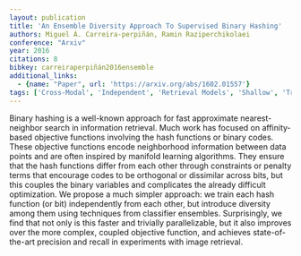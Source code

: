 ```yaml
---
layout: publication
title: 'An Ensemble Diversity Approach To Supervised Binary Hashing'
authors: Miguel Á. Carreira-perpiñán, Ramin Raziperchikolaei
conference: "Arxiv"
year: 2016
citations: 8
bibkey: carreiraperpiñán2016ensemble
additional_links:
  - {name: "Paper", url: 'https://arxiv.org/abs/1602.01557'}
tags: ['Cross-Modal', 'Independent', 'Retrieval Models', 'Shallow', 'Training Strategy', 'Hashing', 'Applications']
---
```

Binary hashing is a well-known approach for fast approximate nearest-neighbor
search in information retrieval. Much work has focused on affinity-based
objective functions involving the hash functions or binary codes. These
objective functions encode neighborhood information between data points and are
often inspired by manifold learning algorithms. They ensure that the hash
functions differ from each other through constraints or penalty terms that
encourage codes to be orthogonal or dissimilar across bits, but this couples
the binary variables and complicates the already difficult optimization. We
propose a much simpler approach: we train each hash function (or bit)
independently from each other, but introduce diversity among them using
techniques from classifier ensembles. Surprisingly, we find that not only is
this faster and trivially parallelizable, but it also improves over the more
complex, coupled objective function, and achieves state-of-the-art precision
and recall in experiments with image retrieval.
